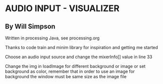 # AUDIO INPUT - VISUALIZER
## By Will Simpson
     
     
  Written in processing Java, see processing.org
  
  
  Thanks to code train and minim library for inspiration and getting me started
     
  Choose an audio input source and change the mixerInfo[] value in line 33
     
  Change the img in loadImage for different background or image or set background as color,
  remember that in order to use an image for background the window must be same size as the image file
     
